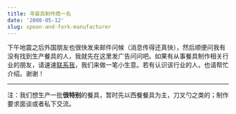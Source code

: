 ```yaml
---
title: 寻餐具制作商一名
date: '2008-05-12'
slug: spoon-and-fork-manufacturer
---
```


下午地震之后外国朋友也很快发来邮件问候（消息传得还真快），然后顺便问我有没有找到生产餐具的人，我就先在这里发广告问问吧。如果有从事餐具制作相关行业的朋友，请速速[联系我](/vitae/)，我们来做一笔小生意。若有认识该行业的人，也请帮忙介绍。谢谢！

---

注：我们想生产一批**很特别**的餐具，暂时先以西餐餐具为主，刀叉勺之类的；制作要求面谈或者私下交流。
